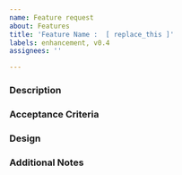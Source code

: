 ```yaml
---
name: Feature request
about: Features
title: 'Feature Name :  [ replace_this ]'
labels: enhancement, v0.4
assignees: ''

---
```


### Description


### Acceptance Criteria


### Design



### Additional Notes
